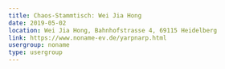 ```yaml
---
title: Chaos-Stammtisch: Wei Jia Hong
date: 2019-05-02
location: Wei Jia Hong, Bahnhofstrasse 4, 69115 Heidelberg
link: https://www.noname-ev.de/yarpnarp.html
usergroup: noname
type: usergroup
---
```

